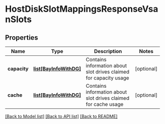 # HostDiskSlotMappingsResponseVsanSlots

## Properties
Name | Type | Description | Notes
------------ | ------------- | ------------- | -------------
**capacity** | [**list[BayInfoWithDG]**](BayInfoWithDG.md) | Contains information about slot drives claimed for capacity usage | [optional] 
**cache** | [**list[BayInfoWithDG]**](BayInfoWithDG.md) | Contains information about slot drives claimed for cache usage | [optional] 

[[Back to Model list]](../README.md#documentation-for-models) [[Back to API list]](../README.md#documentation-for-api-endpoints) [[Back to README]](../README.md)

